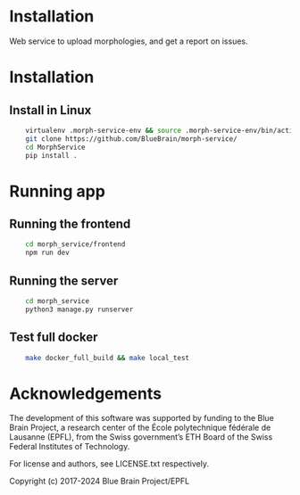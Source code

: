 # Installation

Web service to upload morphologies, and get a report on issues.


# Installation

## Install in Linux

```bash
    virtualenv .morph-service-env && source .morph-service-env/bin/activate
    git clone https://github.com/BlueBrain/morph-service/ 
    cd MorphService
    pip install .
```

# Running app

## Running the frontend

```bash
    cd morph_service/frontend
    npm run dev
```

## Running the server

```bash
    cd morph_service
    python3 manage.py runserver
```

## Test full docker

```bash
    make docker_full_build && make local_test
```

# Acknowledgements


The development of this software was supported by funding to the Blue Brain Project, a research
center of the École polytechnique fédérale de Lausanne (EPFL), from the Swiss government’s ETH Board
of the Swiss Federal Institutes of Technology.

For license and authors, see LICENSE.txt respectively.

Copyright (c) 2017-2024 Blue Brain Project/EPFL
